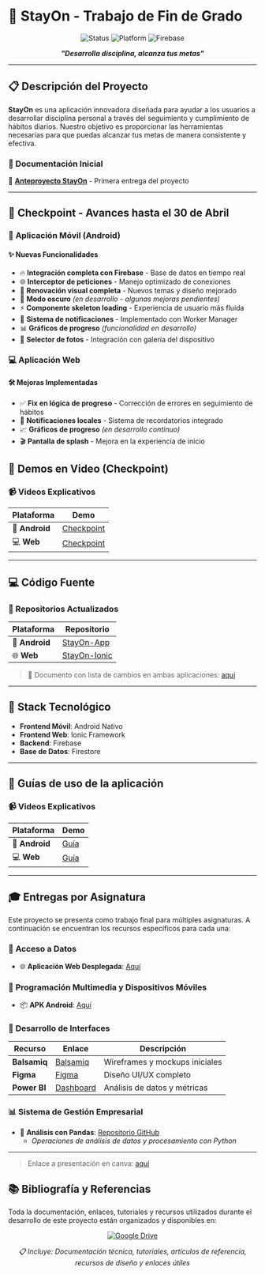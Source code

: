# 🎯 StayOn - Trabajo de Fin de Grado

<div align="center">
  
  ![Status](https://img.shields.io/badge/Status-En%20Desarrollo-yellow)
  ![Platform](https://img.shields.io/badge/Platform-Android%20%7C%20Web-blue)
  ![Firebase](https://img.shields.io/badge/Backend-Firebase-orange)
  
  **<i>"Desarrolla disciplina, alcanza tus metas"</i>**
  
</div>

---

## 📋 Descripción del Proyecto

**StayOn** es una aplicación innovadora diseñada para ayudar a los usuarios a desarrollar disciplina personal a través del seguimiento y cumplimiento de hábitos diarios. Nuestro objetivo es proporcionar las herramientas necesarias para que puedas alcanzar tus metas de manera consistente y efectiva.

### 🔗 Documentación Inicial
📄 [**Anteproyecto StayOn**](https://www.notion.so/Anteproyecto-StayOn-1c173949d684802089a7ccfd38d762b4?pvs=4) - Primera entrega del proyecto

---

## 🚀 Checkpoint - Avances hasta el 30 de Abril

### 📱 **Aplicación Móvil (Android)**

#### ✨ Nuevas Funcionalidades
- 🔥 **Integración completa con Firebase** - Base de datos en tiempo real
- 🌐 **Interceptor de peticiones** - Manejo optimizado de conexiones
- 🎨 **Renovación visual completa** - Nuevos temas y diseño mejorado
- 🌙 **Modo oscuro** *(en desarrollo - algunas mejoras pendientes)*
- ⚡ **Componente skeleton loading** - Experiencia de usuario más fluida
- 🔔 **Sistema de notificaciones** - Implementado con Worker Manager
- 📊 **Gráficos de progreso** *(funcionalidad en desarrollo)*
- 📸 **Selector de fotos** - Integración con galería del dispositivo

### 💻 **Aplicación Web**

#### 🛠️ Mejoras Implementadas
- ✅ **Fix en lógica de progreso** - Corrección de errores en seguimiento de hábitos
- 🔔 **Notificaciones locales** - Sistema de recordatorios integrado
- 📈 **Gráficos de progreso** *(en desarrollo continuo)*
- 🎬 **Pantalla de splash** - Mejora en la experiencia de inicio


## 🎥 Demos en Video (Checkpoint)

### 📹 Videos Explicativos

| Plataforma | Demo |
|------------|------|
| 📱 **Android** | [Checkpoint](https://youtu.be/rwde8NWhjto) |
| 💻 **Web** | [Checkpoint](https://youtu.be/tFTdq5fpPeY) |

---

## 💻 Código Fuente

### 📂 Repositorios Actualizados

| Plataforma | Repositorio |
|------------|-------------|
| 🤖 **Android** | [StayOn-App](https://github.com/IgnacioLazZam/StayOn-App/tree/firebase) |
| 🌐 **Web** | [StayOn-Ionic](https://github.com/IgnacioLazZam/StayOn-Ionic/tree/develop) |

> 📂 Documento con lista de cambios en ambas aplicaciones: [aquí](https://docs.google.com/document/d/1ptIh8uC_pOx6yqLNKDSyjCMiux4D67zWKQzskZwuooI/edit?usp=sharing)

---

## 🔧 Stack Tecnológico

- **Frontend Móvil**: Android Nativo
- **Frontend Web**: Ionic Framework
- **Backend**: Firebase
- **Base de Datos**: Firestore

---

## 🎥 Guías de uso de la aplicación

### 📹 Videos Explicativos

| Plataforma | Demo |
|------------|------|
| 📱 **Android** | [Guía](https://youtu.be/eOzfiifaCSI) |
| 💻 **Web** | [Guía](https://youtu.be/JpoNFGmCaOk) |

---

## 🎓 Entregas por Asignatura

Este proyecto se presenta como trabajo final para múltiples asignaturas. A continuación se encuentran los recursos específicos para cada una:

### 💾 **Acceso a Datos**
- 🌐 **Aplicación Web Desplegada**: [Aquí](https://stayon.netlify.app/splash)

### 📱 **Programación Multimedia y Dispositivos Móviles**
- 📦 **APK Android**: [Aquí](https://github.com/IgnacioLazZam/StayOn-App/tree/firebase)

### 🎨 **Desarrollo de Interfaces**
| Recurso | Enlace | Descripción |
|---------|--------|-------------|
| **Balsamiq** | [Balsamiq](https://github.com/IgnacioLazZam/StayOn_Interfaces) | Wireframes y mockups iniciales |
| **Figma** | [Figma](https://github.com/IgnacioLazZam/StayOn_Interfaces) | Diseño UI/UX completo |
| **Power BI** | [Dashboard](https://github.com/IgnacioLazZam/StayOn_Interfaces) | Análisis de datos y métricas |

### 📊 **Sistema de Gestión Empresarial**
- 🐍 **Análisis con Pandas**: [Repositorio GitHub](https://github.com/IgnacioLazZam/StayOn_Pandas)
  - *Operaciones de análisis de datos y procesamiento con Python*

---

> Enlace a presentación en canva: [aquí](https://www.canva.com/design/DAGoKs2wpZ0/d31AWOMoAwmz0341T_kZ5w/edit?utm_content=DAGoKs2wpZ0&utm_campaign=designshare&utm_medium=link2&utm_source=sharebutton)

## 📚 Bibliografía y Referencias

Toda la documentación, enlaces, tutoriales y recursos utilizados durante el desarrollo de este proyecto están organizados y disponibles en:

<div align="center">
  
  [![Google Drive](https://img.shields.io/badge/Google%20Drive-Documentación%20y%20Referencias-4285F4?style=for-the-badge&logo=googledrive&logoColor=white)](https://docs.google.com/document/d/1ddt1ArdXTCSb4SHTVLT_xG4fAQxvfNh3pbCK70N2_s4/edit?usp=sharing)
  
  *📋 Incluye: Documentación técnica, tutoriales, artículos de referencia, recursos de diseño y enlaces útiles*
  
</div>
